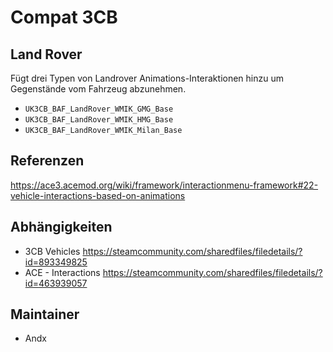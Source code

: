 # Compat 3CB

## Land Rover

Fügt drei Typen von Landrover Animations-Interaktionen hinzu um Gegenstände vom Fahrzeug abzunehmen.

- `UK3CB_BAF_LandRover_WMIK_GMG_Base`
- `UK3CB_BAF_LandRover_WMIK_HMG_Base`
- `UK3CB_BAF_LandRover_WMIK_Milan_Base`

## Referenzen

<https://ace3.acemod.org/wiki/framework/interactionmenu-framework#22-vehicle-interactions-based-on-animations>

## Abhängigkeiten

- 3CB Vehicles <https://steamcommunity.com/sharedfiles/filedetails/?id=893349825>
- ACE - Interactions <https://steamcommunity.com/sharedfiles/filedetails/?id=463939057>

## Maintainer

- Andx
